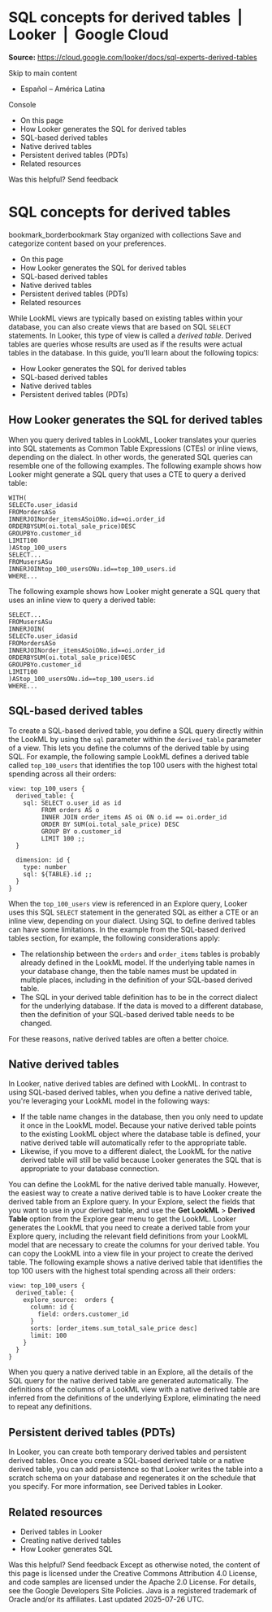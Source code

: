 # SQL concepts for derived tables  |  Looker  |  Google Cloud

**Source:** https://cloud.google.com/looker/docs/sql-experts-derived-tables

Skip to main content 
  * Español – América Latina

Console 


  * On this page
  * How Looker generates the SQL for derived tables
  * SQL-based derived tables
  * Native derived tables
  * Persistent derived tables (PDTs)
  * Related resources




Was this helpful?
Send feedback 
#  SQL concepts for derived tables
bookmark_borderbookmark Stay organized with collections  Save and categorize content based on your preferences.
  * On this page
  * How Looker generates the SQL for derived tables
  * SQL-based derived tables
  * Native derived tables
  * Persistent derived tables (PDTs)
  * Related resources


While LookML views are typically based on existing tables within your database, you can also create views that are based on SQL `SELECT` statements. In Looker, this type of view is called a _derived table_. Derived tables are queries whose results are used as if the results were actual tables in the database.
In this guide, you'll learn about the following topics:
  * How Looker generates the SQL for derived tables
  * SQL-based derived tables
  * Native derived tables
  * Persistent derived tables (PDTs)


## How Looker generates the SQL for derived tables
When you query derived tables in LookML, Looker translates your queries into SQL statements as Common Table Expressions (CTEs) or inline views, depending on the dialect. In other words, the generated SQL queries can resemble one of the following examples.
The following example shows how Looker might generate a SQL query that uses a CTE to query a derived table:
```
WITH(
SELECTo.user_idasid
FROMordersASo
INNERJOINorder_itemsASoiONo.id==oi.order_id
ORDERBYSUM(oi.total_sale_price)DESC
GROUPBYo.customer_id
LIMIT100
)AStop_100_users
SELECT...
FROMusersASu
INNERJOINtop_100_usersONu.id==top_100_users.id
WHERE...

```

The following example shows how Looker might generate a SQL query that uses an inline view to query a derived table:
```
SELECT...
FROMusersASu
INNERJOIN(
SELECTo.user_idasid
FROMordersASo
INNERJOINorder_itemsASoiONo.id==oi.order_id
ORDERBYSUM(oi.total_sale_price)DESC
GROUPBYo.customer_id
LIMIT100
)AStop_100_usersONu.id==top_100_users.id
WHERE...

```

## SQL-based derived tables
To create a SQL-based derived table, you define a SQL query directly within the LookML by using the `sql` parameter within the `derived_table` parameter of a view. This lets you define the columns of the derived table by using SQL.
For example, the following sample LookML defines a derived table called `top_100_users` that identifies the top 100 users with the highest total spending across all their orders:
```
view: top_100_users {
  derived_table: {
    sql: SELECT o.user_id as id
         FROM orders AS o
         INNER JOIN order_items AS oi ON o.id == oi.order_id
         ORDER BY SUM(oi.total_sale_price) DESC
         GROUP BY o.customer_id
         LIMIT 100 ;;
  }

  dimension: id {
    type: number
    sql: ${TABLE}.id ;;
  }
}

```

When the `top_100_users` view is referenced in an Explore query, Looker uses this SQL `SELECT` statement in the generated SQL as either a CTE or an inline view, depending on your dialect.
Using SQL to define derived tables can have some limitations. In the example from the SQL-based derived tables section, for example, the following considerations apply:
  * The relationship between the `orders` and `order_items` tables is probably already defined in the LookML model. If the underlying table names in your database change, then the table names must be updated in multiple places, including in the definition of your SQL-based derived table.
  * The SQL in your derived table definition has to be in the correct dialect for the underlying database. If the data is moved to a different database, then the definition of your SQL-based derived table needs to be changed.


For these reasons, native derived tables are often a better choice.
## Native derived tables
In Looker, native derived tables are defined with LookML. In contrast to using SQL-based derived tables, when you define a native derived table, you're leveraging your LookML model in the following ways:
  * If the table name changes in the database, then you only need to update it once in the LookML model. Because your native derived table points to the existing LookML object where the database table is defined, your native derived table will automatically refer to the appropriate table.
  * Likewise, if you move to a different dialect, the LookML for the native derived table will still be valid because Looker generates the SQL that is appropriate to your database connection.


You can define the LookML for the native derived table manually. However, the easiest way to create a native derived table is to have Looker create the derived table from an Explore query. In your Explore, select the fields that you want to use in your derived table, and use the **Get LookML** > **Derived Table** option from the Explore gear menu to get the LookML. Looker generates the LookML that you need to create a derived table from your Explore query, including the relevant field definitions from your LookML model that are necessary to create the columns for your derived table. You can copy the LookML into a view file in your project to create the derived table.
The following example shows a native derived table that identifies the top 100 users with the highest total spending across all their orders:
```
view: top_100_users {
  derived_table: {
    explore_source:  orders {
      column: id {
        field: orders.customer_id
      }
      sorts: [order_items.sum_total_sale_price desc]
      limit: 100
    }
  }
}

```

When you query a native derived table in an Explore, all the details of the SQL query for the native derived table are generated automatically. The definitions of the columns of a LookML view with a native derived table are inferred from the definitions of the underlying Explore, eliminating the need to repeat any definitions.
## Persistent derived tables (PDTs)
In Looker, you can create both temporary derived tables and persistent derived tables. Once you create a SQL-based derived table or a native derived table, you can add persistence so that Looker writes the table into a scratch schema on your database and regenerates it on the schedule that you specify. For more information, see Derived tables in Looker.
## Related resources
  * Derived tables in Looker
  * Creating native derived tables
  * How Looker generates SQL


Was this helpful?
Send feedback 
Except as otherwise noted, the content of this page is licensed under the Creative Commons Attribution 4.0 License, and code samples are licensed under the Apache 2.0 License. For details, see the Google Developers Site Policies. Java is a registered trademark of Oracle and/or its affiliates.
Last updated 2025-07-26 UTC.


